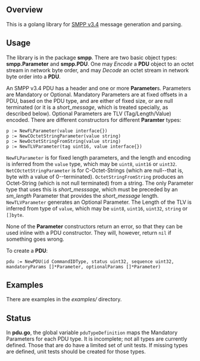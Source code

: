 ## Overview

This is a golang library for [SMPP v3.4](http://opensmpp.org/specs/SMPP_v3_4_Issue1_2.pdf) message generation and parsing.

## Usage

The library is in the package **smpp**.  There are two basic object types: **smpp.Parameter** and **smpp.PDU**.  One may *Encode* a **PDU** object to an octet stream in network byte order, and may *Decode* an octet stream in network byte order into a **PDU**.

An SMPP v3.4 PDU has a header and one or more **Parameter**s.  Parameters are Mandatory or Optional.  Mandatory Parameters are at fixed offsets in a PDU, based on the PDU type, and are either of fixed size, or are null terminated (or it is a _short_message_, which is treated specially, as described below).  Optional Parameters are TLV (Tag/Length/Value) encoded.  There are different constructors for different **Paramter** types:

```golang
p := NewFLParameter(value interface{})
p := NewCOctetStringParameter(value string)
p := NewOctetStringFromString(value string)
p := NewTLVParameter(tag uint16, value interface{})
```

`NewFLParameter` is for fixed length parameters, and the length and encoding is inferred from the `value` type, which may be `uint8`, `uint16` or `uint32`.  `NetCOctetStringParameter` is for C-Octet-Strings (which are null--that is, byte with a value of 0--terminated).  `OctetStringFromString` produces an Octet-String (which is not null terminated) from a string.  The only Parameter type that uses this is _short_messsage_, which must be preceded by an _sm_length_ Parameter that provides the _short_message_ length.  `NewTLVParameter` generates an Optional Parameter.  The Length of the TLV is inferred from type of `value`, which may be `uint8`, `uint16`, `uint32`, `string` or `[]byte`.

None of the **Parameter** constructors return an error, so that they can be used inline with a PDU constructor.  They will, however, return `nil` if something goes wrong.

To create a **PDU**:

```golang
pdu := NewPDU(id CommandIDType, status uint32, sequence uint32, mandatoryParams []*Parameter, optionalParams []*Parameter)
```

## Examples

There are examples in the *examples/* directory.

## Status

In **pdu.go**, the global variable `pduTypeDefinition` maps the Mandatory Parameters for each PDU type.  It is incomplete; not all types are currently defined.  Those that are do have a limited set of unit tests.  If missing types are defined, unit tests should be created for those types.
